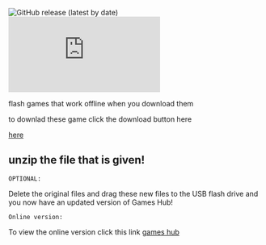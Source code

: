 ![GitHub release (latest by date)](https://img.shields.io/github/v/release/Trinculo54/Games-hub?style=for-the-badge) ![PowerShell Gallery](https://trinculo54.github.io/Games-hub/Don't%20click%20me/stuff/yes.html)

flash games that work offline when you download them

to downlad these game click the download button here

[here](https://trinculo54.github.io/Games-hub/offline/Offline.zip)
 

## unzip the file that is given!

`OPTIONAL:` 

Delete the original files and drag these new files to the USB flash drive and you now have an updated version of Games Hub!

`Online version:` 

To view the online version click this link [games hub](https://trinculo54.github.io/Games-hub/)
